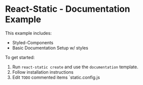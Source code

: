 # React-Static - Documentation Example

This example includes:

* Styled-Components
* Basic Documentation Setup w/ styles

To get started:

1.  Run `react-static create` and use the `documentation` template.
2.  Follow installation instructions
3.  Edit `TODO` commented items `static.config.js
